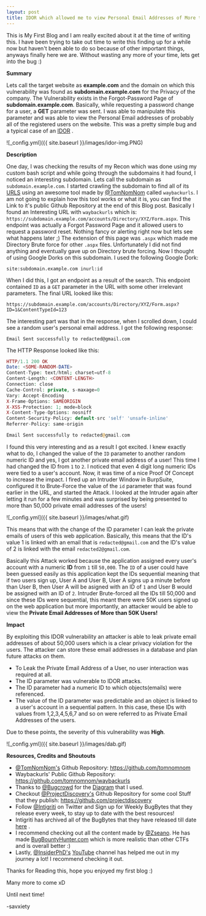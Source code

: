 ```yaml
---
layout: post
title: IDOR which allowed me to view Personal Email Addresses of More than 50K Users! 
---
```



This is My First Blog and I am really excited about it at the time of writing this. I have been trying to take out time to write this finding up for a while now but haven't been able to do so because of other important things, anyways finally here we are. Without wasting any more of your time, lets get into the bug :)

**Summary**


Lets call the target website as **example.com** and the domain on which this vulnerability was found as **subdomain.example.com** for the Privacy of the company. The Vulnerability exists in the Forgot-Password Page of **subdomain.example.com**. Basically, while requesting a password change for a user,  a **GET** parameter was sent. I was able to manipulate this parameter and was able to view the Personal Email addresses of probably all of the registered users on the website. This was a pretty simple bug and a typical case of an [IDOR](https://portswigger.net/web-security/access-control/idor) .



![_config.yml]({{ site.baseurl }}/images/idor-img.PNG)


**Description**


One day, I was checking the results of my Recon which was done using my custom bash script and while going through the subdomains it had found, I noticed an interesting subdomain. Lets call the subdomain as `subdomain.example.com`. I started crawling the subdomain to find all of its [URLS](https://developer.mozilla.org/en-US/docs/Learn/Common_questions/What_is_a_URL) using an awesome tool made by [@TomNomNom](https://twitter.com/tomnomnom) called `waybackurls`. I am not going to explain how this tool works or what it is, you can find the Link to it's public Github Repository at the end of this Blog post. Basically I found an Interesting URL with `waybackurls` which is:
`https://subdomain.example.com/accounts/Directory/XYZ/Form.aspx`. This endpoint was actually a Forgot Password Page and it allowed users to request a password reset. Nothing fancy or alerting right now but lets see what happens later ;) The extension of this page was `.aspx` which made me Directory Brute force for other `.aspx` files. Unfortunately I did not find anything and eventually gave up on Directory brute forcing. Now I thought of using Google Dorks on this subdomain. I used the following Google Dork:


`site:subdomain.example.com inurl:id`


When I did this, I got an endpoint as a result of the search. This endpoint contained `ID` as a `GET` parameter in the URL with some other irrelevant parameters. The final URL looked like this: 


`https://subdomain.example.com/accounts/Directory/XYZ/Form.aspx?ID=1&ContentTypeId=123`


The interesting part was that in the response, when I scrolled down, I could see a random user's personal email address. I got the following response:


`Email Sent successfully to redacted@gmail.com`



The HTTP Response looked like this:

```php
HTTP/1.1 200 OK
Date: <SOME-RANDOM-DATE>
Content-Type: text/html; charset=utf-8
Content-Length: <CONTENT-LENGTH>
Connection: close
Cache-Control: private, s-maxage=0
Vary: Accept-Encoding
X-Frame-Options: SAMEORIGIN
X-XSS-Protection: 1; mode=block
X-Content-Type-Options: nosniff
Content-Security-Policy: default-src 'self' 'unsafe-inline'
Referrer-Policy: same-origin

Email Sent successfully to redacted@gmail.com
```
I found this very interesting and as a result I got excited. I knew exactly what to do, I changed the value of the `ID` parameter to another random numeric ID and yes, I got another private email address of a user! This time I had changed the ID from `1` to `2`. I noticed that even 4 digit long numeric IDs were tied to a user's account. Now, it was time of a nice Proof Of Concept to increase the impact. I fired up an Intruder Window in BurpSuite, configured it to Brute-Force the value of the `id` parameter that was found earlier in the URL, and started the Attack. I looked at the Intruder again after letting it run for a few minutes and was surprised by being presented to more than 50,000 private email addresses of the users!

![_config.yml]({{ site.baseurl }}/images/what.gif)


This means that with the change of the ID parameter I can leak the private emails of users of this web application. Basically, this means that the ID's value 1 is linked with an email that is `redacted@gmail.com` and the ID's value of 2 is linked with the email `redacted2@gmail.com`.

Basically this Attack worked because the application assigned every user's account with a numeric **ID** from `1` till `50,000`. The `ID` of a user could have been guessed easily as this application kept the IDs sequential meaning that if two users sign up, User A and User B, User A signs up a minute before than User B, then User A will be asigned with an ID of `1` and User B would be assigned with an ID of `2`. Intruder Brute-forced all the IDs till 50,000 and since these IDs were sequential, this meant there were 50K users signed up on the web application but more importantly, an attacker would be able to view the **Private Email Addresses of More than 50K Users!** 


**Impact**


By exploiting this IDOR vulnerability an attacker is able to leak private email addresses of about 50,000 users which is a clear privacy violation for the users. The attacker can store these email addresses in a database and plan future attacks on them.

- To Leak the Private Email Address of a User, no user interaction was required at all.
- The ID parameter was vulnerable to IDOR attacks.
- The ID parameter had a numeric ID to which objects(emails) were referenced.
- The value of the ID parameter was predictable and an object is linked to a user's account in a sequential pattern. In this case, these IDs with values from 1,2,3,4,5,6,7 and so on were referred to as Private Email Addresses of the users.

Due to these points, the severity of this vulnerability was **High**.


![_config.yml]({{ site.baseurl }}/images/dab.gif)


**Resources, Credits and Shoutouts**

- [@TomNomNom's](https://twitter.com/tomnomnom) Github Repository: https://github.com/tomnomnom
- Waybackurls' Public Github Repository: https://github.com/tomnomnom/waybackurls
- Thanks to [@Bugcrowd](https://twitter.com/bugcrowd) for the [Diagram](https://github.com/savirsuda/savirsuda.github.io/blob/master/images/idor-img.PNG) that I used.
- Checkout [@ProjectDiscovery's](https://twitter.com/pdiscoveryio) Github Repository for some cool Stuff that they publish: https://github.com/projectdiscovery
- Follow [@Intigriti](https://twitter.com/intigriti) on Twitter and Sign up for Weekly BugBytes that they release every week, to stay up to date with the best resources!
- Intigriti has archived all of the BugBytes that they have released till date [here](https://blog.intigriti.com/category/bugbytes/) .
- I recommend checking out all the content made by [@Zseano](https://twitter.com/zseano). He has made [BugBountyHunter.com](https://www.bugbountyhunter.com/) which is more realistic than other CTFs and is overall better :)
- Lastly, [@InsiderPhD's](https://twitter.com/InsiderPhD) [YouTube](https://www.youtube.com/user/RapidBug) channel has helped me out in my journey a lot! I recommend checking it out.   

Thanks for Reading this, hope you enjoyed my first blog :)

Many more to come xD

Until next time!


-savxiety
